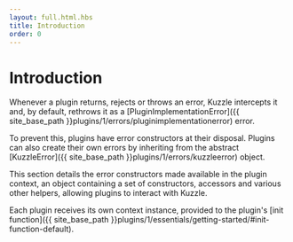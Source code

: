 ```yaml
---
layout: full.html.hbs
title: Introduction
order: 0
---
```


# Introduction

Whenever a plugin returns, rejects or throws an error, Kuzzle intercepts it and, by default, rethrows it as a [PluginImplementationError]({{ site_base_path }}plugins/1/errors/pluginimplementationerror) error.

To prevent this, plugins have error constructors at their disposal. Plugins can also create their own errors by inheriting from the abstract [KuzzleError]({{ site_base_path }}plugins/1/errors/kuzzleerror) object.

This section details the error constructors made available in the plugin context, an object containing a set of constructors, accessors and various other helpers, allowing plugins to interact with Kuzzle.

Each plugin receives its own context instance, provided to the plugin's [init function]({{ site_base_path }}plugins/1/essentials/getting-started/#init-function-default).
